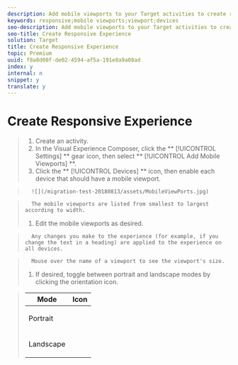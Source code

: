 ```yaml
---
description: Add mobile viewports to your Target activities to create responsive experiences for mobile screens.
keywords: responsive;mobile viewports;viewport;devices
seo-description: Add mobile viewports to your Target activities to create responsive experiences for mobile screens.
seo-title: Create Responsive Experience
solution: Target
title: Create Responsive Experience
topic: Premium
uuid: f8a8d00f-de02-4594-af5a-191e8a9a08ad
index: y
internal: n
snippet: y
translate: y
---
```


# Create Responsive Experience


>1. Create an activity.
>1. In the Visual Experience Composer, click the ** [!UICONTROL  Settings] ** gear icon, then select ** [!UICONTROL  Add Mobile Viewports] **.
>1. Click the ** [!UICONTROL  Devices] ** icon, then enable each device that should have a mobile viewport.

>       ![](/migration-test-20180813/assets/MobileViewPorts.jpg) 

>       The mobile viewports are listed from smallest to largest according to width. 
>1. Edit the mobile viewports as desired.

>       Any changes you make to the experience (for example, if you change the text in a heading) are applied to the experience on all devices. 

>       Mouse over the name of a viewport to see the viewport's size. 
>1. If desired, toggle between portrait and landscape modes by clicking the orientation icon.



>    <table id="table_63B970F1125A4577B87F8092DF5456F6"> 
 <thead> 
  <tr> 
   <th colname="col1" class="entry"> Mode </th> 
   <th colname="col2" class="entry"> Icon </th> 
  </tr> 
 </thead>
 <tbody> 
  <tr> 
   <td colname="col1"> <p>Portrait </p> </td> 
   <td colname="col2"> <p style="text-align: center;"><img href="/migration-test-20180813/assets/viewport_portrait.png" id="image_2BECFE10C51547759A3B4D95801F7155" /> </p> </td> 
  </tr> 
  <tr> 
   <td colname="col1"> <p>Landscape </p> </td> 
   <td colname="col2"> <p style="text-align: center;"><img href="/migration-test-20180813/assets/viewport_landscape.png" id="image_6E00C2EEA45B478484D9FD22776BE0BF" /> </p> </td> 
  </tr> 
 </tbody> 
</table>

